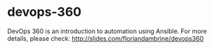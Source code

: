# devops-360
DevOps 360 is an introduction to automation using Ansible. For more details, please check: http://slides.com/floriandambrine/devops360
